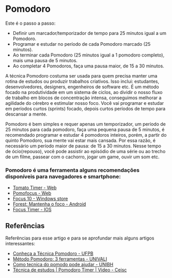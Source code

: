 # **Pomodoro**

Este é o passo a passo:

- Definir um marcador/temporizador de tempo para 25 minutos igual a um Pomodoro.
- Programar e estudar no período de cada Pomodoro marcado (25 minutos).
- Ao terminar cada Pomodoro (25 minutos igual a 1 pomodoro completo), mais uma
  pausa de 5 minutos.
- Ao completar 4 Pomodoros, faça uma pausa maior, de 15 a 30 minutos.

A técnica Pomodoro costuma ser usada para quem precisa manter uma rotina de
estudos ou produzir trabalhos criativos. Isso inclui: estudantes, desenvolvedores, designers, engenheiros de software etc.
É um método focado na produtividade em um sistema de ciclos, ao dividir o nosso
fluxo de trabalho em blocos de concentração intensa, conseguimos melhorar a
agilidade do cérebro e estimular nosso foco.
Você vai programar e estudar em períodos curtos (sprints) focado, depois curtos
períodos de tempo para descansar a mente.

Pomodoro é bem simples e requer apenas um temporizador, um período de
25 minutos para cada pomodoro, faça uma pequena pausa de 5 minutos, é recomendado
programar e estudar 4 pomodoros inteiros, porém, a partir do quinto Pomodoro,
sua mente vai estar mais cansada. Por essa razão, é necessário um período maior
de pausa: de 15 a 30 minutos.
Nesse tempo de ócio(repouso), você pode assistir ao episódio de uma série ou ao
trecho de um filme, passear com o cachorro, jogar um game, ouvir um som etc.

### **Pomodoro é uma ferramenta alguns recomendações disponíveis para navegadores e smartphone:**

- [Tomato Timer - Web](https://tomato-timer.com/)
- [Pomofocus - Web](https://pomofocus.io/)
- [Focus 10 - Windows store](https://www.microsoft.com/pt-br/p/focus-10/9nblggh5g2xh#activetab=pivot:overviewtab)
- [Forest: Mantenha o foco - Android](https://play.google.com/store/apps/details?id=cc.forestapp&hl=pt_BR&gl=US)
- [Focus Timer - IOS](https://apps.apple.com/br/app/pomodoro-focus-timer/id1440911969)

## Referências

Referências para esse artigo e para se aprofundar mais alguns artigos interessantes:

- [Conheça a Técnica Pomodoro - UFPB](http://www.uead.ufpb.br/index.php/11468/)
- [Método Pomodoro: 3 ferramentas - UNIVALI](https://ead.univali.br/blog/metodo-pomodoro-ferramenta-gestao-tempo)
- [Como tecnica do pomodo pode ajudar - UNIBH](https://www.unibh.br/blog/como-a-tecnica-do-pomodoro-pode-ajudar-nos-estudos-para-o-vestibular/)
- [Técnica de estudos | Pomodoro Timer | Video - Ceisc](https://www.youtube.com/watch?v=gPYn-GROXhg)

